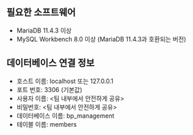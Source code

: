 ## 필요한 소프트웨어
- MariaDB 11.4.3 이상
- MySQL Workbench 8.0 이상 (MariaDB 11.4.3과 호환되는 버전)

## 데이터베이스 연결 정보
- 호스트 이름: localhost 또는 127.0.0.1
- 포트 번호: 3306 (기본값)
- 사용자 이름: <팀 내부에서 안전하게 공유>
- 비밀번호: <팀 내부에서 안전하게 공유>
- 데이터베이스 이름: bp_management
- 테이블 이름: members
